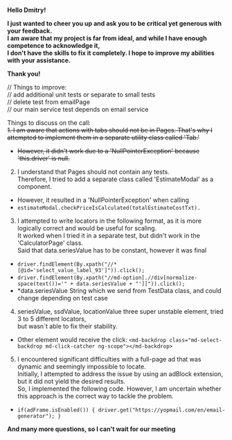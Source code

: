**Hello Dmitry!**

**I just wanted to cheer you up and ask you to be critical yet generous with your feedback.**  
**I am aware that my project is far from ideal, and while I have enough competence to acknowledge it,**  
**I don't have the skills to fix it completely. I hope to improve my abilities with your assistance.**

**Thank you!**

// Things to improve:  
// add additional unit tests or separate to small tests  
// delete test  from emailPage  
// our main service test depends on email service  

Things to discuss on the call:\
~~1. I am aware that actions with tabs should not be in Pages. 
That's why I attempted to implement them in a separate utility class called 'Tab.'~~  
- ~~However, it didn't work due to a 'NullPointerException' because 'this.driver' is null.~~
2. I understand that Pages should not contain any tests.  
Therefore, I tried to add a separate class called 'EstimateModal' as a component.  
- However, it resulted in a 'NullPointerException' when calling  
- `estimateModal.checkPriceIsCalculated(totalEstimateCostTxt).` 
3. I attempted to write locators in the following format, as it is more logically correct and would be useful for scaling.  
It worked when I tried it in a separate test, but didn't work in the 'CalculatorPage' class.  
Said that data.seriesValue has to be constant, however it was final  
- `driver.findElement(By.xpath("//*[@id='select_value_label_93']")).click();`  
- `driver.findElement(By.xpath("//md-option[.//div[normalize-space(text())='" + data.seriesValue + "']]")).click();`  
- *data.seriesValue String which we send from TestData class, and could change depending on test case
4. seriesValue, ssdValue, locationValue three super unstable element, tried 3 to 5 different locators,  
 but wasn`t able to fix their stability.  
- Other element would receive the click: `<md-backdrop class="md-select-backdrop md-click-catcher ng-scope"></md-backdrop>`
5. I encountered significant difficulties with a full-page ad that was dynamic and seemingly impossible to locate.  
Initially, I attempted to address the issue by using an adBlock extension, but it did not yield the desired results.  
So, I implemented the following code. However, I am uncertain whether this approach is the correct way to tackle the problem.  
- `if(adFrame.isEnabled()) {
  driver.get("https://yopmail.com/en/email-generator");
  }`

**And many more questions, so I can't wait for our meeting**  

